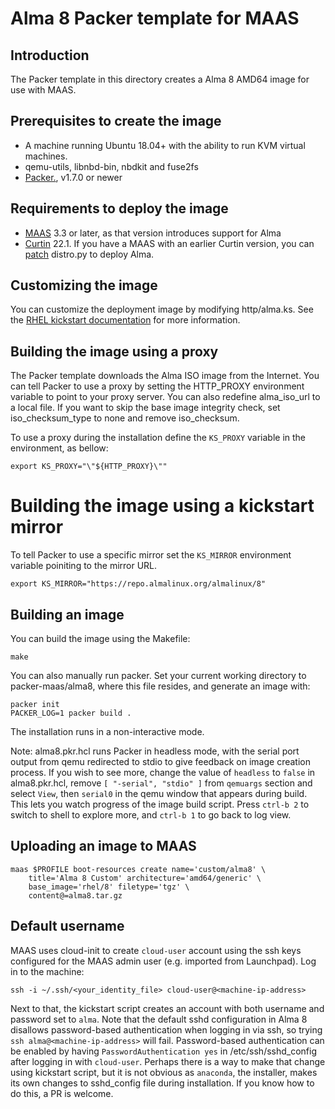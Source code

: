 # Alma 8 Packer template for MAAS

## Introduction

The Packer template in this directory creates a Alma 8 AMD64 image for use with MAAS.

## Prerequisites to create the image

* A machine running Ubuntu 18.04+ with the ability to run KVM virtual machines.
* qemu-utils, libnbd-bin, nbdkit and fuse2fs
* [Packer.](https://www.packer.io/intro/getting-started/install.html), v1.7.0 or newer

## Requirements to deploy the image

* [MAAS](https://maas.io) 3.3 or later, as that version introduces support for Alma
* [Curtin](https://launchpad.net/curtin) 22.1. If you have a MAAS with an earlier Curtin version, you can [patch](https://code.launchpad.net/~xnox/curtin/+git/curtin/+merge/415604) distro.py to deploy Alma.

## Customizing the image

You can customize the deployment image by modifying http/alma.ks. See the [RHEL kickstart documentation](https://access.redhat.com/documentation/en-us/red_hat_enterprise_linux/8/html/performing_an_advanced_rhel_installation/kickstart-commands-and-options-reference_installing-rhel-as-an-experienced-user#part-or-partition_kickstart-commands-for-handling-storage) for more information.

## Building the image using a proxy

The Packer template downloads the Alma ISO image from the Internet. You can tell Packer to use a proxy by setting the HTTP_PROXY environment variable to point to your proxy server. You can also redefine alma_iso_url to a local file. If you want to skip the base image integrity check, set iso_checksum_type to none and remove iso_checksum.

To use a proxy during the installation define the `KS_PROXY` variable in the environment, as bellow:

```shell
export KS_PROXY="\"${HTTP_PROXY}\""
```

# Building the image using a kickstart mirror

To tell Packer to use a specific mirror set the `KS_MIRROR` environment variable
poiniting to the mirror URL.

```shell
export KS_MIRROR="https://repo.almalinux.org/almalinux/8"
```

## Building an image

You can build the image using the Makefile:

```shell
make
```

You can also manually run packer. Set your current working directory to packer-maas/alma8, where this file resides, and generate an image with:

```shell
packer init
PACKER_LOG=1 packer build .
```

The installation runs in a non-interactive mode.

Note: alma8.pkr.hcl runs Packer in headless mode, with the serial port output from qemu redirected to stdio to give feedback on image creation process. If you wish to see more, change the value of `headless` to `false` in alma8.pkr.hcl, remove `[ "-serial", "stdio" ]` from `qemuargs` section and select `View`, then `serial0` in the qemu window that appears during build. This lets you watch progress of the image build script. Press `ctrl-b 2` to switch to shell to explore more, and `ctrl-b 1` to go back to log view.

## Uploading an image to MAAS

```shell
maas $PROFILE boot-resources create name='custom/alma8' \
    title='Alma 8 Custom' architecture='amd64/generic' \
    base_image='rhel/8' filetype='tgz' \
    content@=alma8.tar.gz
```

## Default username

MAAS uses cloud-init to create ```cloud-user``` account using the ssh keys configured for the MAAS admin user (e.g. imported from Launchpad). Log in to the machine:

```shell
ssh -i ~/.ssh/<your_identity_file> cloud-user@<machine-ip-address>
```

Next to that, the kickstart script creates an account with both username and password set to  ```alma```. Note that the default sshd configuration in Alma 8 disallows password-based authentication when logging in via ssh, so trying `ssh alma@<machine-ip-address>` will fail. Password-based authentication can be enabled by having `PasswordAuthentication yes` in /etc/ssh/sshd_config after logging in with ```cloud-user```. Perhaps there is a way to make that change using kickstart script, but it is not obvious as ```anaconda```, the installer, makes its own changes to sshd_config file during installation. If you know how to do this, a PR is welcome.
